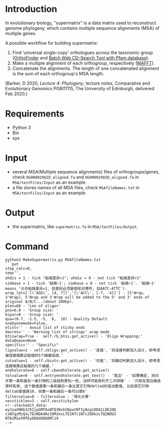 # Introduction
In evolutionary biology, "supermatrix" is a data matrix used to reconstruct genome phylogeny, which contains multiple sequence alignments (MSA) of multiple genes. 

A possible workflow for building supermatrix:

 1. Find ‘universal single-copy’ orthologues across the taxonomic group ([OrthoFinder](https://github.com/davidemms/OrthoFinder) and [Batch Web CD-Search Tool with Pfam database](https://www.ncbi.nlm.nih.gov/Structure/bwrpsb/bwrpsb.cgi)).
 2. Make a multiple alignment of each orthogroup, respectively ([MAFFT](https://mafft.cbrc.jp/alignment/software/)).
 3. Concatenate the alignments. The length of one concatenated alignment is the sum of each orthogroup's MSA length.

(Barker, D 2020, _Lecture 4: Phylogeny_, lecture notes, Comparative and Evolutionary Genomics PGBI11115, The University of Edinburgh, delivered Feb 2020.)
# Requirements
 - Python 3
 - Bio
 - sys
# Input
 - several MSA(Multiple sequence alignments) files of orthogroups/genes, check `OG0000296ID_aligned.fa` and `OG0000298ID_aligned.fa` in `MSA/testFiles/Input` as an example.
- a file stores names of all MSA files, check `MSAfileNames.txt` in `MSA/testFiles/Input` as an example.
# Output
 - the supermatrix, like `supermatrix.fa` in `MSA/testFiles/Output`.
# Command
```
python3 MakeSupermatrix.py MSAfileNames.txt
```put
stop_calc=0, 
seq='', 
ohdis = 1 - tick "粘端差异>1"; ohdis = 0 - not tick "粘端差异>1"
simbase = 1 - tick '粘端~1'; simbase = 0 - not tick '粘端~1'. '粘端~1' means '允许粘端差异=1, 但差别必须是嘧啶对嘌呤, 如AATC-ATTC').
wrap_let=['[\'AGG\', [4, 7]]','[\'ACC\', [-7, -4]]'] - [5'Wrap, 3'Wrap]. 5'Wrap and 3'Wrap will be added to the 5' and 3' ends of original A/B/C...(about 200bp).
plen=60 - 'Len of oligo<'
pno=6.0 - 'Group size: '
bipar=0 - 'Group size: '
qua=(0.7, -1.5, -5,  6,  18) - Quality Default
onebyonemode=False, 
elist='' - Avoid list of sticky ends
danres='' - 'Warning list of strings' wrap mode
btsiwrap=True -  self.rb_btsi.get_active() - 'Oligo Wrapping:'
dataQueue=None
specific='' - "Specific"
ligvalue=1 - self.cbligv.get_active() - '连值'，'将连接判断加入设计, 即考虑被连接端靠近粘端的5个碱基组成.'
cutvalue=1 - self.cbcutv.get_active() - '切值'，'将酶切判断加入设计, 即考虑连接端靠近粘端的几个碱基.'
endtolerate=0 - self.cbendtolerate.get_active()
tolvalue=0 - self.entryendtolerate.get_text() - '宽边' - '如果确定, 则允许第一条和最后一条引物的二级结构更松一些, 这样可能有利于二次拼接' - '只有在宽边被选择时有效, 这个数值是第一条和最后一条比其它引物deltaG的高出数值, 比如其它引物deltaG差值是10, 则第一条和最后一条可以使6'
filtervalue=0 - filtervalue - '简化计算'
vecsticklen=3 - self.vecstickylen
<!--stackedit_data:
eyJoaXN0b3J5IjpbMTAxNTQ3Nzk5NywtNTIyNzg1ODA1LDE2OD
cxNTgzMjQsLTExNDA4NzI0MzksLTE1NTc1NTc2ODksLTQ2NDU3
NTA1MiwtMTEyODQ4ODQ0Ml19
-->